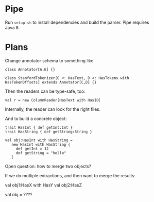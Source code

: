 Pipe
====

Run `setup.sh` to install dependencies and build the parser. Pipe requires Java 8.











Plans
=====

Change annotator schema to something like

```
class Annotator[A,B] {}

class StanfordTokenizer[C <: HasText, D <: HasTokens with HasTokenOffsets] extends Annotator[C,D] {}
```

Then the readers can be type-safe, too:

```
val r = new ColumnReader[HasText with HasID]
```

Internally, the reader can look for the right files.

And to build a concrete object:

```
trait HasInt { def getInt:Int }
trait HasString { def getString:String }

val obj:HasInt with HasString =
   new HasInt with HasString {
     def getInt = 12
     def getString = "hello"
   }
```

Open question: how to merge two objects?

If we do multiple extractions, and then want to merge the results:

val obj1:HasX with HasY
val obj2:HasZ

val obj = ????
